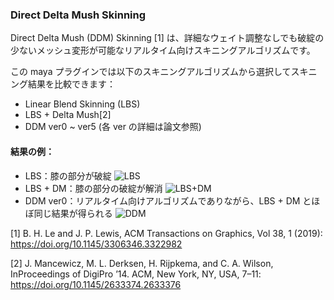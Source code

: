 ### Direct Delta Mush Skinning

Direct Delta Mush (DDM) Skinning [1] は、詳細なウェイト調整なしでも破綻の少ないメッシュ変形が可能なリアルタイム向けスキニングアルゴリズムです。

この maya プラグインでは以下のスキニングアルゴリズムから選択してスキニング結果を比較できます：
- Linear Blend Skinning (LBS)
- LBS + Delta Mush[2]
- DDM ver0 ~ ver5 (各 ver の詳細は論文参照)


#### 結果の例：
- LBS：膝の部分が破綻
  ![LBS](https://github.com/user-attachments/assets/aeb5a95c-dab6-4bd0-b8b9-e0554a7dcb3d)
- LBS + DM：膝の部分の破綻が解消
  ![LBS+DM](https://github.com/user-attachments/assets/a281c998-49b0-428e-93fb-66d0c382dbe4)
- DDM ver0：リアルタイム向けアルゴリズムでありながら、LBS + DM とほぼ同じ結果が得られる
  ![DDM](https://github.com/user-attachments/assets/2d4c3f89-9b89-400c-aed7-40025fa95875)


[1] B. H. Le and J. P. Lewis, ACM Transactions on Graphics, Vol 38, 1 (2019): https://doi.org/10.1145/3306346.3322982

[2] J. Mancewicz, M. L. Derksen, H. Rijpkema, and C. A. Wilson, InProceedings of DigiPro ’14. ACM, New York, NY, USA, 7–11: https://doi.org/10.1145/2633374.2633376

<!--
CMakeLists.txt および必要なソースコード（.h/.cpp）を用意して、以下を実行するとソリューションが生成されます：
	cmake . -B . -G "Visual Studio 17 2022"

break point を利用したデバッグを行うためには以下を行います
  - プロジェクト右クリック -> スタートアッププロジェクトに設定
  - プロジェクト右クリック -> プロパティ -> 構成プロパティ -> デバッグ
    - コマンド : maya.exe のフルパス (C:\Program Files\Autodesk\Maya2024\bin\maya.exe)
    - アタッチ : はい
-->
